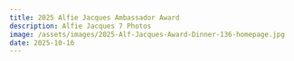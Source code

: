```yaml
---
title: 2025 Alfie Jacques Ambassador Award
description: Alfie Jacques 7 Photos
image: /assets/images/2025-Alf-Jacques-Award-Dinner-136-homepage.jpg
date: 2025-10-16
---
```


